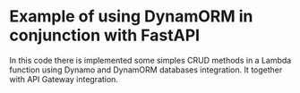 # Example of using DynamORM in conjunction with FastAPI

In this code there is implemented some simples CRUD methods in a Lambda function using Dynamo and DynamORM databases integration. It together with API Gateway integration.
